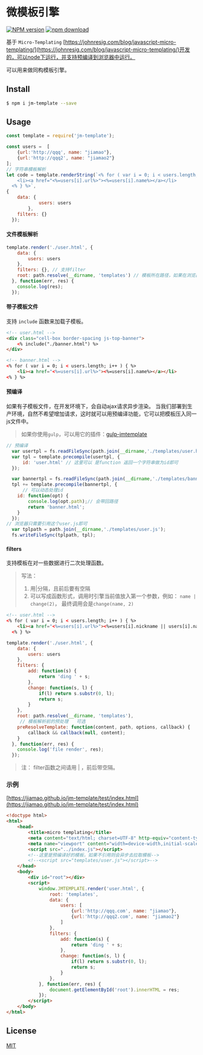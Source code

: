 
# 微模板引擎

[![NPM version][npm-image]][npm-url]
[![npm download][download-image]][download-url]


基于 `Micro-Templating` [https://johnresig.com/blog/javascript-micro-templating/](https://johnresig.com/blog/javascript-micro-templating/)开发的，可以node下运行，并支持预编译到浏览器中运行。

可以用来做同构模板引擎。

## Install

```bash
$ npm i jm-template --save
```

## Usage

```js
const template = require('jm-template');

const users =  [
    {url:'http://qqq', name: "jiamao"},
    {url:'http://qqq2', name: "jiamao2"}
];
// 字符串模板解析
let code = template.renderString(`<% for ( var i = 0; i < users.length; i++ ) { %>
    <li><a href="<%=users[i].url%>"><%=users[i].name%></a></li>
  <% } %>`, 
{
    data: {
            users: users
        },
    filters: {}
  });

```

#### 文件模板解析
```js
template.render('./user.html', {
    data: {
        users: users
    },
    filters: {}, // 支持filter
    root: path.resolve(__dirname, 'templates') // 模板所在路径，如果在浏览器中。这里可以是url
  }, function(err, res) {
    console.log(res);
  });
```

#### 带子模板文件
支持 `include` 函数来加载子模板。
```html
<!-- user.html -->
<div class="cell-box border-spacing js-top-banner">
    <% include("./banner.html") %>
</div>
```
```html
<!-- banner.html -->
<% for ( var i = 0; i < users.length; i++ ) { %>
    <li><a href="<%=users[i].url%>"><%=users[i].name%></a></li>
<% } %>
```

#### 预编译
如果有子模板文件，在开发环境下，会自动ajax请求异步渲染。 当我们部署到生产环境，自然不希望增加请求，这时就可以用预编译功能，它可以把模板压入同一js文件中。

> 如果你使用`gulp`，可以用它的插件：[gulp-jmtemplate](https://github.com/jiamao/gulp-jmtemplate)
```js
// 预编译
  var usertpl = fs.readFileSync(path.join(__dirname,'./templates/user.html'), 'utf8');
  var tpl = template.precompile(usertpl, {
      id: 'user.html' // 这里可以 是function 返回一个字符串做为id即可
  });    

  var bannertpl = fs.readFileSync(path.join(__dirname,'./templates/banner.html'), 'utf8');
  tpl += template.precompile(bannertpl, {
      // 可以动态处理id
    id: function(opt) {
        console.log(opt.path);// 会带回路径
        return 'banner.html';
    }
  });
// 浏览器只需要引用这个user.js即可
  var tplpath = path.join(__dirname,'./templates/user.js');
  fs.writeFileSync(tplpath, tpl);
```

#### filters
支持模板在对一些数据进行二次处理函数。
> 写法： 
> 1. 用|分隔，且前后要有空隔  
> 2. 可以写成函数形式，调用时引擎当前值放入第一个参数，例如： `name | change(2)`， 最终调用会是`change(name, 2)`      
```html
<!-- user.html -->
<% for ( var i = 0; i < users.length; i++ ) { %>
    <li><a href="<%=users[i].url%>"><%=users[i].nickname || users[i].name | add | change(8)%></a></li>
  <% } %>
```
```js
template.render('./user.html', {
    data: {
        users: users
    },
    filters: {
        add: function(s) {
            return 'ding ' + s;
        },
        change: function(s, l) {
            if(l) return s.substr(0, l);
            return s;
        }
    },
    root: path.resolve(__dirname, 'templates'),
     // 模板解析前的预处理   可选
    preResolveTemplate: function(content, path, options, callback) {
        callback && callback(null, content);
    }
  }, function(err, res) {
    console.log('file render', res);
  });
```
> 注： filter函数之间请用 | ，前后带空隔。

### 示例

[https://jiamao.github.io/jm-template/test/index.html](https://jiamao.github.io/jm-template/test/index.html)

```html
<!doctype html>
<html>
	<head>
		<title>micro templating</title>
		<meta content="text/html; charset=UTF-8" http-equiv="content-type" />
		<meta name="viewport" content="width=device-width,initial-scale=1">
        <script src="../index.js"></script>
        <!--这里是预编译好的模板，如果不引用则会异步去拉取模板-->
        <!--<script src="templates/user.js"></script>-->
	</head>
	<body>
		<div id="root"></div>
        <script>
            window.JMTEMPLATE.render('user.html', {
                root: 'templates',
                data: {
                    users: [
                        {url:'http://qqq.com', name: "jiamao"},
                        {url:'http://qqq2.com', name: "jiamao2"}
                    ]
                },
                filters: {
                    add: function(s) {
                        return 'ding ' + s;
                    },
                    change: function(s, l) {
                        if(l) return s.substr(0, l);
                        return s;
                    }
                },
            }, function(err, res) {
                document.getElementById('root').innerHTML = res;
            });
        </script>
	</body>
</html>

```

## License

[MIT](LICENSE)

[npm-image]: https://img.shields.io/npm/v/jm-template.svg?style=flat-square
[npm-url]: https://npmjs.org/package/jm-template
[download-image]: https://img.shields.io/npm/dm/jm-template.svg?style=flat-square
[download-url]: https://npmjs.org/package/jm-template
